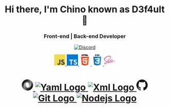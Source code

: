 <h1 align="center">Hi there, I'm Chino known as D3f4ult 💓</h1>
<h3 align="center">Front-end | Back-end Developer</h3>

<p align="center">
    <a href="https://thighsarebest.me/RET/index.html"><img src="https://img.shields.io/static/v1?logo=discord&label=&message=Discord&color=36393f&style=flat-square" alt="Discord"></a>
</p>

<p align="center">
    <a title="Javascript" href="https://developer.mozilla.org/en-US/docs/Web/JavaScript">
    <img width="35" src="https://raw.githubusercontent.com/github/explore/master/topics/javascript/javascript.png" alt="Javascript Logo">
    </a>
    <a title="Typescript" href="https://www.typescriptlang.org/">
      <img width="35" src="https://raw.githubusercontent.com/github/explore/master/topics/typescript/typescript.png" alt="Typescript Logo">
    </a>
    <a title="Html" href="https://www.w3.org/html/">
      <img width="35" src="https://raw.githubusercontent.com/github/explore/master/topics/html/html.png" alt="Html Logo">
    </a>
    <a title="Css" href="https://css-tricks.com/">
      <img width="35" src="https://raw.githubusercontent.com/github/explore/master/topics/css/css.png" alt="Css Logo">
    </a>
    <a title="Sass" href="https://sass-lang.com/">
      <img width="35" src="https://raw.githubusercontent.com/github/explore/master/topics/sass/sass.png" alt="Sass Logo">
    </a>
</p>
<h1/>
<p align="center">
  <a title="Json" href="https://www.json.org/json-en.html">
      <img width="35" src="https://raw.githubusercontent.com/github/explore/master/topics/json/json.png" alt="Json Logo">
  </a>
  <a title="Yaml" href="https://yaml.org/">
      <img width="35" src="https://upload.wikimedia.org/wikipedia/commons/9/92/Yaml_logo.png" alt="Yaml Logo">
  </a>
    <a title="Xml" href="https://en.wikipedia.org/wiki/XML">
      <img width="35" src="https://image.flaticon.com/icons/png/512/29/29611.png" alt="Xml Logo">
  </a>
  <a title="Github" href="https://github.com">
      <img width="35" src="https://raw.githubusercontent.com/github/explore/master/topics/github/github.png" alt="Github Logo">
  </a>
  <a title="Git" href="https://git-scm.com/">
      <img width="35" src="https://www.vectorlogo.zone/logos/git-scm/git-scm-icon.svg" alt="Git Logo">
  </a>
  <a title="Nodejs" href="https://nodejs.org/">
      <img width="35" src="https://devicon.dev/devicon.git/icons/nodejs/nodejs-original.svg" alt="Nodejs Logo">
  </a>

</p>